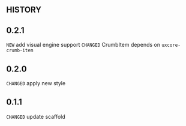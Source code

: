 HISTORY
---

## 0.2.1

`NEW` add visual engine support
`CHANGED` CrumbItem depends on `uxcore-crumb-item`

## 0.2.0
`CHANGED` apply new style

## 0.1.1

`CHANGED` update scaffold